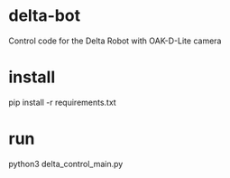 # delta-bot
Control code for the Delta Robot with OAK-D-Lite camera

# install
pip install -r requirements.txt

# run
python3 delta_control_main.py
